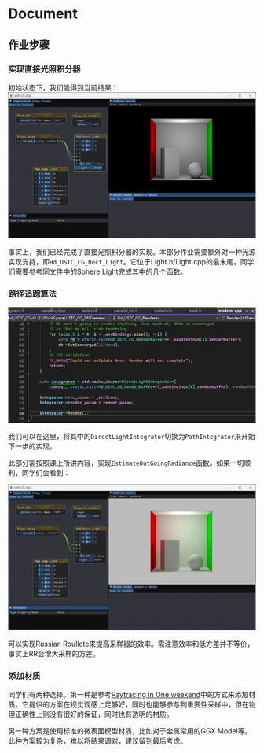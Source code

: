 # Document

## 作业步骤

### 实现直接光照积分器

初始状态下，我们能得到当前结果：
![alt text](image.png)

事实上，我们已经完成了直接光照积分器的实现。本部分作业需要额外对一种光源实现支持，即`Hd_USTC_CG_Rect_Light`。它位于Light.h/Light.cpp的最末尾，同学们需要参考同文件中的Sphere Light完成其中的几个函数。


### 路径追踪算法

![alt text](image-1.png)

我们可以在这里，将其中的`DirectLightIntegrator`切换为`PathIntegrator`来开始下一步的实现。

此部分需按照课上所讲内容，实现`EstimateOutGoingRadiance`函数。如果一切顺利，同学们会看到：

![alt text](image-2.png)

可以实现Russian Roullete来提高采样器的效率。需注意效率和低方差并不等价，事实上RR会增大采样的方差。


### 添加材质

同学们有两种选择。第一种是参考[Raytracing in One weekend](https://raytracing.github.io/books/RayTracingInOneWeekend.html#metal/mirroredlightreflection)中的方式来添加材质。它提供的方案在视觉观感上足够好，同时也能够参与到重要性采样中，但在物理正确性上则没有很好的保证，同时也有透明的材质。

另一种方案是使用标准的微表面模型材质，比如对于金属常用的GGX Model等。此种方案较为复杂，难以将结果调对，建议留到最后考虑。